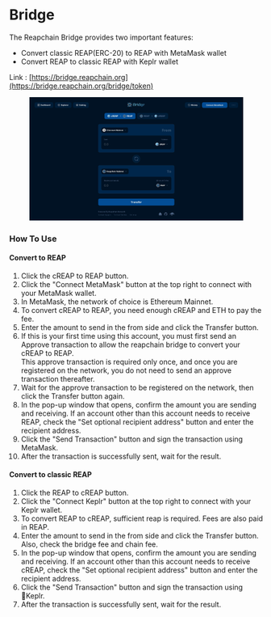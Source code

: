 # Bridge

The Reapchain Bridge provides two important features:

* Convert classic REAP(ERC-20) to REAP with MetaMask wallet
* Convert REAP to classic REAP with Keplr wallet

Link : [https://bridge.reapchain.org](https://bridge.reapchain.org/bridge/token)

<figure><img src="../.gitbook/assets/image.png" alt=""><figcaption></figcaption></figure>

### How To Use

#### Convert to REAP

1. Click the cREAP to REAP button.
2. Click the "Connect MetaMask" button at the top right to connect with your MetaMask wallet.
3. In MetaMask, the network of choice is Ethereum Mainnet.
4. To convert cREAP to REAP, you need enough cREAP and ETH to pay the fee.
5. Enter the amount to send in the from side and click the Transfer button.
6. If this is your first time using this account, you must first send an Approve transaction to allow the reapchain bridge to convert your cREAP to REAP. \
   This approve transaction is required only once, and once you are registered on the network, you do not need to send an approve transaction thereafter.
7. Wait for the approve transaction to be registered on the network, then click the Transfer button again.
8. In the pop-up window that opens, confirm the amount you are sending and receiving. If an account other than this account needs to receive REAP, check the "Set optional recipient address" button and enter the recipient address.
9. Click the "Send Transaction" button and sign the transaction using MetaMask.
10. After the transaction is successfully sent, wait for the result.



#### Convert to classic REAP

1. Click the REAP to cREAP button.
2. Click the "Connect Keplr" button at the top right to connect with your Keplr wallet.
3. To convert REAP to cREAP, sufficient reap is required. Fees are also paid in REAP.
4. Enter the amount to send in the from side and click the Transfer button.\
   Also, check the bridge fee and chain fee.
5. In the pop-up window that opens, confirm the amount you are sending and receiving. If an account other than this account needs to receive cREAP, check the "Set optional recipient address" button and enter the recipient address.
6. Click the "Send Transaction" button and sign the transaction using Keplr.
7. After the transaction is successfully sent, wait for the result.

